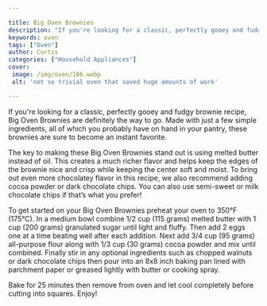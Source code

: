 ```yaml
---

title: Big Oven Brownies
description: "If you're looking for a classic, perfectly gooey and fudgy brownie recipe, Big Oven Brownies are definitely the way to go. Made wi...check it out to learn"
keywords: oven
tags: ["Oven"]
author: Curtis
categories: ["Household Appliances"]
cover: 
 image: /img/oven/186.webp
 alt: 'not so trivial oven that saved huge amounts of work'

---
```


If you're looking for a classic, perfectly gooey and fudgy brownie recipe, Big Oven Brownies are definitely the way to go. Made with just a few simple ingredients, all of which you probably have on hand in your pantry, these brownies are sure to become an instant favorite. 

The key to making these Big Oven Brownies stand out is using melted butter instead of oil. This creates a much richer flavor and helps keep the edges of the brownie nice and crisp while keeping the center soft and moist. To bring out even more chocolatey flavor in this recipe, we also recommend adding cocoa powder or dark chocolate chips. You can also use semi-sweet or milk chocolate chips if that’s what you prefer! 

To get started on your Big Oven Brownies preheat your oven to 350°F (175°C). In a medium bowl combine 1/2 cup (115 grams) melted butter with 1 cup (200 grams) granulated sugar until light and fluffy. Then add 2 eggs one at a time beating well after each addition. Next add 3/4 cup (95 grams) all-purpose flour along with 1/3 cup (30 grams) cocoa powder and mix until combined. Finally stir in any optional ingredients such as chopped walnuts or dark chocolate chips then pour into an 8x8 inch baking pan lined with parchment paper or greased lightly with butter or cooking spray. 

Bake for 25 minutes then remove from oven and let cool completely before cutting into squares. Enjoy!
